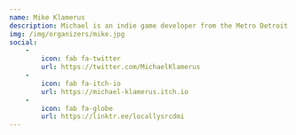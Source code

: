 ```yaml
---
name: Mike Klamerus
description: Michael is an indie game developer from the Metro Detroit area and co-founder of the Michigan indie games collective Locally Sourced.
img: /img/organizers/mike.jpg
social: 
    -
        icon: fab fa-twitter
        url: https://twitter.com/MichaelKlamerus
    -
        icon: fab fa-itch-io
        url: https://michael-klamerus.itch.io
    -
        icon: fab fa-globe
        url: https://linktr.ee/locallysrcdmi
---
```

